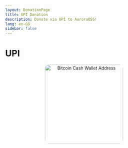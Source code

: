 ```yaml
---
layout: DonationPage
title: UPI Donation
description: Donate via UPI to AuroraOSS!
lang: en-GB
sidebar: false
---
```


# UPI

<p align="center">
    <img src="/assets/upiqrcode.webp" alt="Bitcoin Cash Wallet Address" height="250" width="250" style="border:none;border-radius:5%;" />
</p>
<UpiMobileButton />
